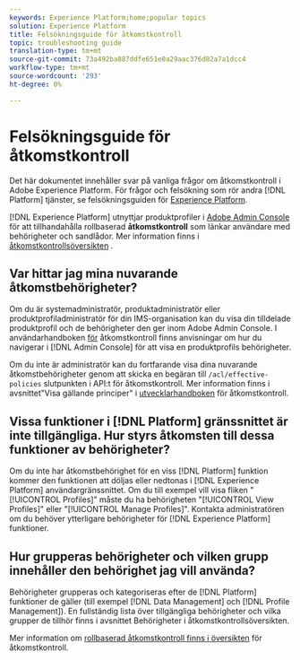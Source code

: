 ```yaml
---
keywords: Experience Platform;home;popular topics
solution: Experience Platform
title: Felsökningsguide för åtkomstkontroll
topic: troubleshooting guide
translation-type: tm+mt
source-git-commit: 73a492ba887ddfe651e0a29aac376d82a7a1dcc4
workflow-type: tm+mt
source-wordcount: '293'
ht-degree: 0%

---
```



# Felsökningsguide för åtkomstkontroll

Det här dokumentet innehåller svar på vanliga frågor om åtkomstkontroll i Adobe Experience Platform. För frågor och felsökning som rör andra [!DNL Platform] tjänster, se felsökningsguiden för [Experience Platform](../landing/troubleshooting.md).

[!DNL Experience Platform] utnyttjar produktprofiler i [Adobe Admin Console](http://adminconsole.adobe.com) för att tillhandahålla rollbaserad **åtkomstkontroll** som länkar användare med behörigheter och sandlådor.  Mer information finns i [åtkomstkontrollsöversikten](home.md) .

## Var hittar jag mina nuvarande åtkomstbehörigheter?

Om du är systemadministratör, produktadministratör eller produktprofiladministratör för din IMS-organisation kan du visa din tilldelade produktprofil och de behörigheter den ger inom Adobe Admin Console. I användarhandboken [för](./ui/overview.md) åtkomstkontroll finns anvisningar om hur du navigerar i [!DNL Admin Console] för att visa en produktprofils behörigheter.

Om du inte är administratör kan du fortfarande visa dina nuvarande åtkomstbehörigheter genom att skicka en begäran till `/acl/effective-policies` slutpunkten i API:t för åtkomstkontroll. Mer information finns i avsnittet&quot;Visa gällande principer&quot; i [utvecklarhandboken](./api/effective-policies.md) för åtkomstkontroll.

## Vissa funktioner i [!DNL Platform] gränssnittet är inte tillgängliga. Hur styrs åtkomsten till dessa funktioner av behörigheter?

Om du inte har åtkomstbehörighet för en viss [!DNL Platform] funktion kommer den funktionen att döljas eller nedtonas i [!DNL Experience Platform] användargränssnittet. Om du till exempel vill visa fliken &quot;[!UICONTROL Profiles]&quot; måste du ha behörigheten &quot;[!UICONTROL View Profiles]&quot; eller &quot;[!UICONTROL Manage Profiles]&quot;. Kontakta administratören om du behöver ytterligare behörigheter för [!DNL Experience Platform] funktioner.

## Hur grupperas behörigheter och vilken grupp innehåller den behörighet jag vill använda?

Behörigheter grupperas och kategoriseras efter de [!DNL Platform] funktioner de gäller (till exempel [!DNL Data Management] och [!DNL Profile Management]). En fullständig lista över tillgängliga behörigheter och vilka grupper de tillhör finns i avsnittet [](home.md#permissions) Behörigheter i åtkomstkontrollsöversikten.

Mer information om [rollbaserad åtkomstkontroll finns i översikten](home.md) för åtkomstkontroll.